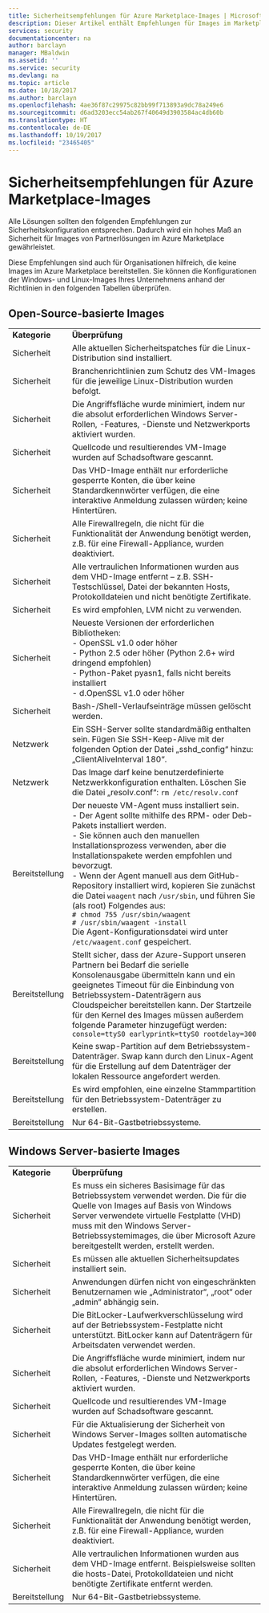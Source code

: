 ```yaml
---
title: Sicherheitsempfehlungen für Azure Marketplace-Images | Microsoft-Dokumentation
description: Dieser Artikel enthält Empfehlungen für Images im Marketplace.
services: security
documentationcenter: na
author: barclayn
manager: MBaldwin
ms.assetid: ''
ms.service: security
ms.devlang: na
ms.topic: article
ms.date: 10/18/2017
ms.author: barclayn
ms.openlocfilehash: 4ae36f87c29975c82bb99f713893a9dc78a249e6
ms.sourcegitcommit: d6ad3203ecc54ab267f40649d3903584ac4db60b
ms.translationtype: HT
ms.contentlocale: de-DE
ms.lasthandoff: 10/19/2017
ms.locfileid: "23465405"
---
```

# <a name="security-recommendations-for-azure-marketplace-images"></a>Sicherheitsempfehlungen für Azure Marketplace-Images

Alle Lösungen sollten den folgenden Empfehlungen zur Sicherheitskonfiguration entsprechen. Dadurch wird ein hohes Maß an Sicherheit für Images von Partnerlösungen im Azure Marketplace gewährleistet.

Diese Empfehlungen sind auch für Organisationen hilfreich, die keine Images im Azure Marketplace bereitstellen. Sie können die Konfigurationen der Windows- und Linux-Images Ihres Unternehmens anhand der Richtlinien in den folgenden Tabellen überprüfen.

## <a name="open-source-based-images"></a>Open-Source-basierte Images

|||
|--------------------------------------------------------------|----------------------------------------------------------------------------------------------------------------------------------------------------------------------------------------------------------------------------------------------------------------------------------------|
| **Kategorie**                                                 | **Überprüfung**                                                                                                                                                                                                                                                                              |
| Sicherheit                                                     | Alle aktuellen Sicherheitspatches für die Linux-Distribution sind installiert.                                                                                                                                                                                                              |
| Sicherheit                                                     | Branchenrichtlinien zum Schutz des VM-Images für die jeweilige Linux-Distribution wurden befolgt.                                                                                                                                                                                     |
| Sicherheit                                                     | Die Angriffsfläche wurde minimiert, indem nur die absolut erforderlichen Windows Server-Rollen, -Features, -Dienste und Netzwerkports aktiviert wurden.                                                                                                                                               |
| Sicherheit                                                     | Quellcode und resultierendes VM-Image wurden auf Schadsoftware gescannt.                                                                                                                                                                                                                                   |
| Sicherheit                                                     | Das VHD-Image enthält nur erforderliche gesperrte Konten, die über keine Standardkennwörter verfügen, die eine interaktive Anmeldung zulassen würden; keine Hintertüren.                                                                                                                                           |
| Sicherheit                                                     | Alle Firewallregeln, die nicht für die Funktionalität der Anwendung benötigt werden, z.B. für eine Firewall-Appliance, wurden deaktiviert.                                                                                                                                                                             |
| Sicherheit                                                     | Alle vertraulichen Informationen wurden aus dem VHD-Image entfernt – z.B. SSH-Testschlüssel, Datei der bekannten Hosts, Protokolldateien und nicht benötigte Zertifikate.                                                                                                                                       |
| Sicherheit                                                     | Es wird empfohlen, LVM nicht zu verwenden.                                                                                                                                                                                                                                            |
| Sicherheit                                                     | Neueste Versionen der erforderlichen Bibliotheken: </br> - OpenSSL v1.0 oder höher </br> - Python 2.5 oder höher (Python 2.6+ wird dringend empfohlen) </br> - Python-Paket pyasn1, falls nicht bereits installiert </br> - d.OpenSSL v1.0 oder höher                                                                |
| Sicherheit                                                     | Bash-/Shell-Verlaufseinträge müssen gelöscht werden.                                                                                                                                                                                                                                             |
| Netzwerk                                                   | Ein SSH-Server sollte standardmäßig enthalten sein. Fügen Sie SSH-Keep-Alive mit der folgenden Option der Datei „sshd_config“ hinzu: „ClientAliveInterval 180“.                                                                                                                                                        |
| Netzwerk                                                   | Das Image darf keine benutzerdefinierte Netzwerkkonfiguration enthalten. Löschen Sie die Datei „resolv.conf“: `rm /etc/resolv.conf`                                                                                                                                                                                |
| Bereitstellung                                                   | Der neueste VM-Agent muss installiert sein. </br> - Der Agent sollte mithilfe des RPM- oder Deb-Pakets installiert werden.  </br> - Sie können auch den manuellen Installationsprozess verwenden, aber die Installationspakete werden empfohlen und bevorzugt. </br> - Wenn der Agent manuell aus dem GitHub-Repository installiert wird, kopieren Sie zunächst die Datei `waagent` nach `/usr/sbin`, und führen Sie (als root) Folgendes aus: </br>`# chmod 755 /usr/sbin/waagent` </br>`# /usr/sbin/waagent -install` </br>Die Agent-Konfigurationsdatei wird unter `/etc/waagent.conf` gespeichert.    |
| Bereitstellung                                                   | Stellt sicher, dass der Azure-Support unseren Partnern bei Bedarf die serielle Konsolenausgabe übermitteln kann und ein geeignetes Timeout für die Einbindung von Betriebssystem-Datenträgern aus Cloudspeicher bereitstellen kann. Der Startzeile für den Kernel des Images müssen außerdem folgende Parameter hinzugefügt werden: `console=ttyS0 earlyprintk=ttyS0 rootdelay=300` |
| Bereitstellung                                                   | Keine swap-Partition auf dem Betriebssystem-Datenträger. Swap kann durch den Linux-Agent für die Erstellung auf dem Datenträger der lokalen Ressource angefordert werden.         |
| Bereitstellung                                                   | Es wird empfohlen, eine einzelne Stammpartition für den Betriebssystem-Datenträger zu erstellen.      |
| Bereitstellung                                                   | Nur 64-Bit-Gastbetriebssysteme.                                                                                                                                                                                                                                                          |

## <a name="windows-server-based-images"></a>Windows Server-basierte Images

|||
|-------------| -------------------------|
| **Kategorie**                                                     | **Überprüfung**                                                                                                                                                                |
| Sicherheit                                                         | Es muss ein sicheres Basisimage für das Betriebssystem verwendet werden. Die für die Quelle von Images auf Basis von Windows Server verwendete virtuelle Festplatte (VHD) muss mit den Windows Server-Betriebssystemimages, die über Microsoft Azure bereitgestellt werden, erstellt werden. |
| Sicherheit                                                         | Es müssen alle aktuellen Sicherheitsupdates installiert sein.                                                                                                                                     |
| Sicherheit                                                         | Anwendungen dürfen nicht von eingeschränkten Benutzernamen wie „Administrator“, „root“ oder „admin“ abhängig sein.                                                                |
| Sicherheit                                                         | Die BitLocker-Laufwerkverschlüsselung wird auf der Betriebssystem-Festplatte nicht unterstützt. BitLocker kann auf Datenträgern für Arbeitsdaten verwendet werden.                                                            |
| Sicherheit                                                         | Die Angriffsfläche wurde minimiert, indem nur die absolut erforderlichen Windows Server-Rollen, -Features, -Dienste und Netzwerkports aktiviert wurden.                         |
| Sicherheit                                                         | Quellcode und resultierendes VM-Image wurden auf Schadsoftware gescannt.                                                                                                                     |
| Sicherheit                                                         | Für die Aktualisierung der Sicherheit von Windows Server-Images sollten automatische Updates festgelegt werden.                                                                                                                |
| Sicherheit                                                         | Das VHD-Image enthält nur erforderliche gesperrte Konten, die über keine Standardkennwörter verfügen, die eine interaktive Anmeldung zulassen würden; keine Hintertüren.                             |
| Sicherheit                                                         | Alle Firewallregeln, die nicht für die Funktionalität der Anwendung benötigt werden, z.B. für eine Firewall-Appliance, wurden deaktiviert.                                                               |
| Sicherheit                                                         | Alle vertraulichen Informationen wurden aus dem VHD-Image entfernt. Beispielsweise sollten die hosts-Datei, Protokolldateien und nicht benötigte Zertifikate entfernt werden.                                              |
| Bereitstellung                                                       | Nur 64-Bit-Gastbetriebssysteme.                            |
